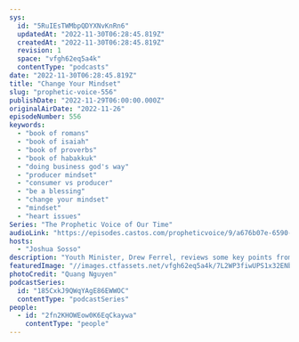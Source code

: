 ```yaml
---
sys:
  id: "5RuIEsTWMbpQDYXNvKnRn6"
  updatedAt: "2022-11-30T06:28:45.819Z"
  createdAt: "2022-11-30T06:28:45.819Z"
  revision: 1
  space: "vfgh62eq5a4k"
  contentType: "podcasts"
date: "2022-11-30T06:28:45.819Z"
title: "Change Your Mindset"
slug: "prophetic-voice-556"
publishDate: "2022-11-29T06:00:00.000Z"
originalAirDate: "2022-11-26"
episodeNumber: 556
keywords:
  - "book of romans"
  - "book of isaiah"
  - "book of proverbs"
  - "book of habakkuk"
  - "doing business god's way"
  - "producer mindset"
  - "consumer vs producer"
  - "be a blessing"
  - "change your mindset"
  - "mindset"
  - "heart issues"
Series: "The Prophetic Voice of Our Time"
audioLink: "https://episodes.castos.com/propheticvoice/9/a676b07e-6590-487e-bd95-1a7a7407e237/11-26-27-22-The-Prophetic-Voice-of-our-Time-mixdown-.mp3"
hosts:
  - "Joshua Sosso"
description: "Youth Minister, Drew Ferrel, reviews some key points from the recent Prophetic and Business Training. Drew discusses the importance of changing our mindset. In order to be a part of this great move, we must be proactive and act, seeing how we can help others, rather than what we can do for ourselves. That means that we should be a blessing, not seek blessings out. We should have the mindset of a producer, not a consumer. We should consider God's heart, not cast our own judgement and hatred. We must go before God and change our mindset to one that aligns with His own."
featuredImage: "//images.ctfassets.net/vfgh62eq5a4k/7L2WP3fiwUPS1x32ENbg0V/771f045587fefaf537c948a1f4a7e560/pexels-quang-nguyen-vinh-2132180__1_.jpg"
photoCredit: "Quang Nguyen"
podcastSeries:
  id: "185CxkJ9QWqYAgE86EWWOC"
  contentType: "podcastSeries"
people:
  - id: "2fn2KHOWEow0K6EqCkaywa"
    contentType: "people"
---
```

